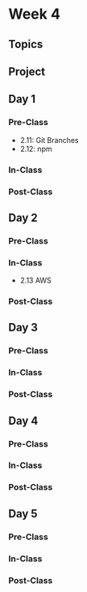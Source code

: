 # Week 4

## Topics

## Project

## Day 1

### Pre-Class



* 2.11: Git Branches
* 2.12: npm

### In-Class

### Post-Class

## Day 2

### Pre-Class

### In-Class

* 2.13 AWS

### Post-Class

## Day 3

### Pre-Class

### In-Class

### Post-Class

## Day 4

### Pre-Class

### In-Class

### Post-Class

## Day 5

### Pre-Class

### In-Class

### Post-Class

